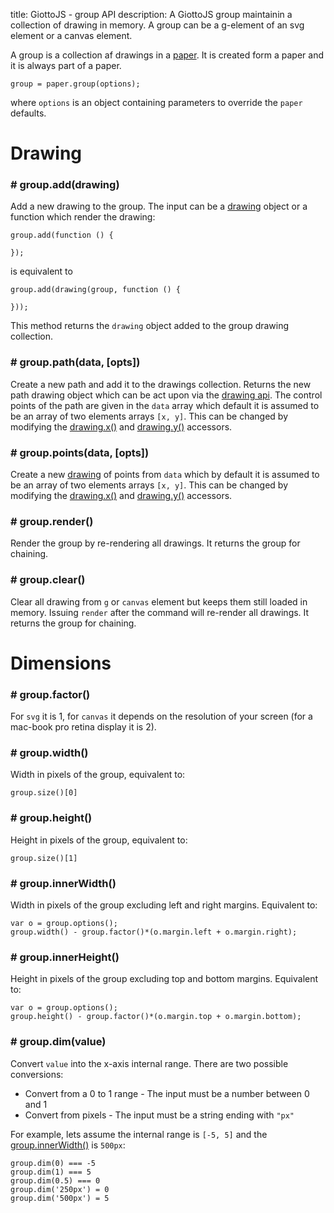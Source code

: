 title: GiottoJS - group API
description: A GiottoJS group maintainin a collection of drawing in memory. A group can be a g-element of an svg element or a canvas element.


A group is a collection af drawings in a [paper](/api/paper).
It is created form a paper and it is always part of a paper.

    group = paper.group(options);

where ``options`` is an object containing parameters to override the ``paper`` defaults.

# Drawing

### # group.add(drawing)

Add a new drawing to the group. The input can be a [drawing](/api/drawing) object or
a function which render the drawing:

    group.add(function () {

    });

is equivalent to

    group.add(drawing(group, function () {

    }));

This method returns the ``drawing`` object added to the group drawing collection.


### # group.path(data, [opts])

Create a new path and add it to the drawings collection. Returns the new path
drawing object which can be act upon via the [drawing api](/api/drawing). The control
points of the path are given in the ``data`` array which default it is assumed to
be an array of two elements arrays ``[x, y]``. This can be changed by modifying the
[drawing.x()](/api/drawing#drawingxx) and [drawing.y()](/api/drawing#drawingyy)
accessors.

### # group.points(data, [opts])

Create a new [drawing](/api/drawing) of points from ``data`` which by default
it is assumed to be an array of two elements arrays ``[x, y]``.
This can be changed by modifying the
[drawing.x()](/api/drawing#drawingxx) and [drawing.y()](/api/drawing#drawingyy)
accessors.

### # group.render()

Render the group by re-rendering all drawings. It returns the group for chaining.

### # group.clear()

Clear all drawing from ``g`` or ``canvas`` element but keeps them still loaded in memory.
Issuing ``render`` after the command will re-render all drawings. It returns the group for chaining.

# Dimensions

### # group.factor()

For ``svg`` it is 1, for ``canvas`` it depends on the resolution of your screen (for a mac-book pro retina display it is 2).

### # group.width()

Width in pixels of the group, equivalent to:

    group.size()[0]

### # group.height()

Height in pixels of the group, equivalent to:

    group.size()[1]

### # group.innerWidth()

Width in pixels of the group excluding left and right margins. Equivalent to:

    var o = group.options();
    group.width() - group.factor()*(o.margin.left + o.margin.right);

### # group.innerHeight()

Height in pixels of the group excluding top and bottom margins. Equivalent to:

    var o = group.options();
    group.height() - group.factor()*(o.margin.top + o.margin.bottom);

### # group.dim(value)

Convert ``value`` into the x-axis internal range. There are two possible conversions:

* Convert from a 0 to 1 range - The input must be a number between 0 and 1
* Convert from pixels - The input must be a string ending with ``"px"``

For example, lets assume the internal
range is ``[-5, 5]`` and the [group.innerWidth()](#groupinnerwidth) is ``500px``:

    group.dim(0) === -5
    group.dim(1) === 5
    group.dim(0.5) === 0
    group.dim('250px') = 0
    group.dim('500px') = 5

